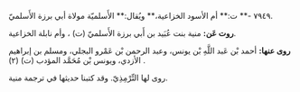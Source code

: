 ٧٩٤٩ -** ت:** أم الأسود الخزاعية،** ويُقال:** الأَسلميّة مولاة أبي برزة الأَسلميّ.

**روت عَن:** منية بنت عُبَيد بن أَبي برزة الأَسلميّ (ت) ، وأم نابلة الخزاعية.

**روى عنها:** أحمد بْن عَبد اللَّهِ بْن يونس، وعبد الرحمن بْن عَمْرو البجلي، ومسلم بن إبراهيم الأزدي، ويونس بْن مُحَمَّد المؤدب (ت) (٢) .

روى لها التِّرْمِذِيّ. وقد كتبنا حديثها في ترجمة منية.
